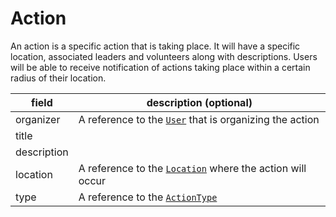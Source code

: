 # Action

An action is a specific action that is taking place.  It will have a specific location, associated leaders and volunteers along with descriptions.  Users will be able to receive notification of actions taking place within a certain radius of their location.

| field         | description (optional)
|---------------|-------------------------------------------
| organizer     | A reference to the [`User`](./User.md) that is organizing the action
| title         |
| description   |
| location      | A reference to the [`Location`](./Location.md) where the action will occur
| type          | A reference to the [`ActionType`](./ActionType.md)
